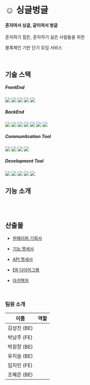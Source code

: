 
# ☺ 싱글벙글

#### 혼자여서 싱글, 같이여서 벙글

혼자하기 힘든, 혼자하기 싫은 사람들을 위한

블록체인 기반 단기 모임 서비스

<br/>

## 기술 스택
##### FrontEnd
<img src="https://img.shields.io/badge/html5-E34F26?style=for-the-badge&logo=html5&logoColor=white">
<img src="https://img.shields.io/badge/css-1572B6?style=for-the-badge&logo=css3&logoColor=white">
<img src="https://img.shields.io/badge/javascript-F7DF1E?style=for-the-badge&logo=javascript&logoColor=black">
<img src="https://img.shields.io/badge/react-61DAFB?style=for-the-badge&logo=react&logoColor=black">
<img src="https://img.shields.io/badge/typescript-%23007ACC.svg?style=for-the-badge&logo=typescript&logoColor=white">
<br/>

##### BackEnd
<img src="https://img.shields.io/badge/java-007396?style=for-the-badge&logo=java&logoColor=white">
<img src="https://img.shields.io/badge/mysql-4479A1?style=for-the-badge&logo=mysql&logoColor=white">
<img src="https://img.shields.io/badge/springboot-6DB33F?style=for-the-badge&logo=springboot&logoColor=white">
<img src="https://img.shields.io/badge/aws-FF9900?style=for-the-badge&logo=amazonaws&logoColor=white">
<img src="https://img.shields.io/badge/ec2-FF9900?style=for-the-badge&logo=amazonec2&logoColor=white">
<img src="https://img.shields.io/badge/redis-DC382D?style=for-the-badge&logo=redis&logoColor=white">
<img src="https://img.shields.io/badge/nginx-009639?style=for-the-badge&logo=nginx&logoColor=white">

<br/>

##### Communitcation Tool
<img src="https://img.shields.io/badge/gitlab-FC6D26?style=for-the-badge&logo=gitlab&logoColor=white">
<img src="https://img.shields.io/badge/jira-0052CC?style=for-the-badge&logo=jira&logoColor=white">
<img src="https://img.shields.io/badge/mattermost-0058CC?style=for-the-badge&logo=mattermost&logoColor=white">
<img src="https://img.shields.io/badge/notion-000000?style=for-the-badge&logo=notion&logoColor=white">

<br/>

##### Development Tool
<img src="https://img.shields.io/badge/vscode-007ACC?style=for-the-badge&logo=visualstudiocode&logoColor=white">
<img src="https://img.shields.io/badge/intellij-000000?style=for-the-badge&logo=intellijidea&logoColor=white">
<img src="https://img.shields.io/badge/mysql_workbench-4479A1?style=for-the-badge&logo=mysql&logoColor=white">
<img src="https://img.shields.io/badge/docker-2496ED?style=for-the-badge&logo=docker&logoColor=white">
<img src="https://img.shields.io/badge/jenkins-%232C5263.svg?style=for-the-badge&logo=jenkins&logoColor=white">

## 기능 소개

<br/>

<br/>

## 산출물

- [원페이퍼 기획서](https://heather-slice-e94.notion.site/265e48fade1f45e3b7e9a084a7acf1bd)

- [기능 명세서](https://heather-slice-e94.notion.site/157e13f6513b4a4eb99c1805e35f6247)

- [API 명세서](https://heather-slice-e94.notion.site/API-a81538d6752d439cbcaf080da71eeff0)

- [ER 다이어그램](https://heather-slice-e94.notion.site/ER-37043edd33be4312838641545e3eaa80)

- [아키텍처](https://heather-slice-e94.notion.site/Architecture-26a066f7ec5f4e978b8345323b07f86c)


<br/>

### 팀원 소개


| 이름   | 역할 |
| ------ | ---- |
| 김성진 (BE) |      |
| 박남주 (FE)      |      |
| 박원창 (BE) | |
|  유지슬 (BE)  |      |
| 임지민 (FE) | |
| 조혜은 (BE) |  |

<br/>
